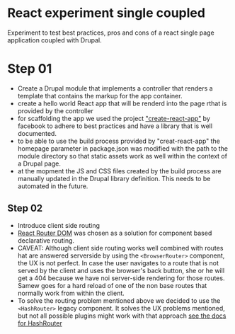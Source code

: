 # React experiment single coupled
Experiment to test best practices, pros and cons of a react single page application coupled with Drupal.

# Step 01
* Create a Drupal module that implements a controller that renders a template that contains the markup for the app container.
* create a hello world React app that will be renderd into the page rthat is provided by the controller
* for scaffolding the app we used the project ["create-react-app"](https://github.com/facebookincubator/create-react-app) by facebook to adhere to best practices and have a library that is well documented.
* to be able to use the build process provided by "creat-react-app" the homepage parameter in package.json was modified with the path to the module directory so that static assets work as well within the context of a Drupal page.
* at the mopment the JS and CSS files created by the build process are manually updated in the Drupal library definition. This needs to be automated in the future.

## Step 02
* Introduce client side routing
* [React Router DOM](https://reacttraining.com/react-router/web/) was chosen as a solution for component based declarative routing.
* CAVEAT: Although client side routing works well combined with routes hat are answered serverside by using the `<BrowserRouter>` component, the UX is not perfect. In case the user navigates to a route that is not served by the client and uses the browser's back button, she or he will get a 404 because we have noi server-side rendering for those routes. Samew goes for a hard reload of one of the non base routes that normally work from within the client.
* To solve the routing problem mentioned above we decided to use the `<HashRouter>`
 legacy component. It solves the UX problems mentioned, but not all possible plugins might work with that approach [see the docs for HashRouter](https://reacttraining.com/react-router/web/api/HashRouter)
